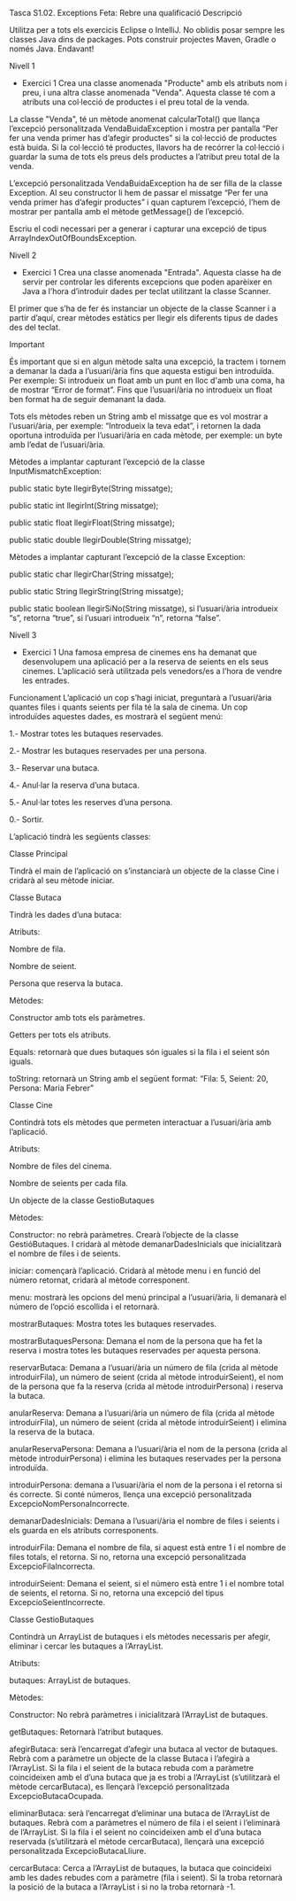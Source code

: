 Tasca S1.02. Exceptions
Feta: Rebre una qualificació
Descripció

Utilitza per a tots els exercicis Eclipse o IntelliJ.
No oblidis posar sempre les classes Java dins de packages.
Pots construir projectes Maven, Gradle o només Java.
Endavant!


Nivell 1
- Exercici 1
Crea una classe anomenada "Producte" amb els atributs nom i preu, i una altra classe anomenada "Venda". Aquesta classe té com a atributs una col·lecció de productes i el preu total de la venda.

La classe "Venda", té un mètode anomenat calcularTotal() que llança l’excepció personalitzada VendaBuidaException i mostra per pantalla “Per fer una venda primer has d’afegir productes” si la col·lecció de productes està buida. Si la col·lecció té productes, llavors ha de recórrer la col·lecció i guardar la suma de tots els preus dels productes a l’atribut preu total de la venda.

L’excepció personalitzada VendaBuidaException ha de ser filla de la classe Exception. Al seu constructor li hem de passar el missatge  “Per fer una venda primer has d’afegir productes” i quan capturem l’excepció, l’hem de mostrar per pantalla amb el mètode getMessage() de l’excepció.

Escriu el codi necessari per a generar i capturar una excepció de tipus ArrayIndexOutOfBoundsException.


Nivell 2
- Exercici 1
Crea una classe anomenada "Entrada". Aquesta classe ha de servir per controlar les diferents excepcions que poden aparèixer en Java a l’hora d’introduir dades per teclat utilitzant la classe Scanner.

El primer que s’ha de fer és instanciar un objecte de la classe Scanner i a partir d’aquí, crear mètodes estàtics per llegir els diferents tipus de dades des del teclat. 

 Important

És important que si en algun mètode salta una excepció, la tractem i tornem a demanar la dada a l’usuari/ària fins que aquesta estigui ben introduïda. Per exemple: Si introdueix un float amb un punt en lloc d'amb una coma, ha de mostrar “Error de format”. Fins que l’usuari/ària no introdueix un float ben format ha de seguir demanant la dada.

Tots els mètodes reben un String amb el missatge que es vol mostrar a l’usuari/ària, per exemple: “Introdueix la teva edat”, i retornen la dada oportuna introduïda per l’usuari/ària en cada mètode, per exemple: un byte amb l’edat de l’usuari/ària.

Mètodes a implantar capturant l’excepció de la classe InputMismatchException:

public static byte llegirByte(String missatge);

public static int llegirInt(String missatge);

public static float llegirFloat(String missatge);

public static double llegirDouble(String missatge);

Mètodes a implantar capturant l’excepció de la classe Exception:

public static char llegirChar(String missatge);

public static String llegirString(String missatge);

public static boolean llegirSiNo(String missatge), si l’usuari/ària introdueix “s”, retorna “true”, si l’usuari introdueix “n”, retorna “false”.

Nivell 3
- Exercici 1
Una famosa empresa de cinemes ens ha demanat que desenvolupem una aplicació per a la reserva de seients en els seus cinemes. L’aplicació serà utilitzada pels venedors/es a l’hora de vendre les entrades.

Funcionament
L’aplicació un cop s’hagi iniciat, preguntarà a l’usuari/ària quantes files i quants seients per fila té la sala de cinema. Un cop introduïdes aquestes dades, es mostrarà el següent menú:

1.- Mostrar totes les butaques reservades.

2.- Mostrar les butaques reservades per una persona.

3.- Reservar una butaca.

4.- Anul·lar la reserva d’una butaca.

5.- Anul·lar totes les reserves d’una persona.

0.- Sortir.


L’aplicació tindrà les següents classes:

Classe Principal

Tindrà el main de l’aplicació on s’instanciarà un objecte de la classe Cine i cridarà al seu mètode iniciar.


Classe Butaca

Tindrà les dades d’una butaca:

Atributs:

Nombre de fila.

Nombre de seient.

Persona que reserva la butaca.

Mètodes:

Constructor amb tots els paràmetres.

Getters per tots els atributs.

Equals: retornarà que dues butaques són iguales si la fila i el seient són iguals.

toString: retornarà un String amb el següent format: “Fila: 5, Seient: 20, Persona: Maria Febrer”


Classe Cine

Contindrà tots els mètodes que permeten interactuar a l’usuari/ària amb l’aplicació.

Atributs:

Nombre de files del cinema.

Nombre de seients per cada fila.

Un objecte de la classe GestioButaques

Mètodes:

Constructor: no rebrà paràmetres. Crearà l’objecte de la classe GestióButaques. I cridarà al mètode demanarDadesInicials que inicialitzarà el nombre de files i de seients.

iniciar: començarà l’aplicació. Cridarà al mètode menu i en funció del número retornat, cridarà al mètode corresponent.

menu: mostrarà les opcions del menú principal a l’usuari/ària, li demanarà el número de l’opció escollida i el retornarà.

mostrarButaques: Mostra totes les butaques reservades.

mostrarButaquesPersona: Demana el nom de la persona que ha fet la reserva i mostra totes les butaques reservades per aquesta persona.

reservarButaca: Demana a l’usuari/ària un número de fila (crida al mètode introduirFila), un número de seient (crida al mètode introduirSeient), el nom de la persona que fa la reserva (crida al mètode introduirPersona) i reserva la butaca.

anularReserva: Demana a l’usuari/ària un número de fila (crida al mètode introduirFila), un número de seient (crida al mètode introduirSeient) i elimina la reserva de la butaca.

anularReservaPersona: Demana a l’usuari/ària el nom de la persona (crida al mètode introduirPersona) i elimina les butaques reservades per la persona introduïda.

introduirPersona: demana a l’usuari/ària el nom de la persona i el retorna si és correcte. Si conté números, llença una excepció personalitzada ExcepcioNomPersonaIncorrecte.

demanarDadesInicials: Demana a l’usuari/ària el nombre de files i seients i els guarda en els atributs corresponents. 

introduirFila: Demana el nombre de fila, si aquest està entre 1 i el nombre de files totals, el retorna. Si no, retorna una excepció personalitzada ExcepcioFilaIncorrecta.

introduirSeient: Demana el seient, si el número està entre 1 i el nombre total de seients, el retorna. Si no, retorna una excepció del tipus ExcepcioSeientIncorrecte.


Classe GestioButaques

Contindrà un ArrayList de butaques i els mètodes necessaris per afegir, eliminar i cercar les butaques a l’ArrayList.

Atributs:

butaques: ArrayList de butaques.

Mètodes:

Constructor: No rebrà paràmetres i inicialitzarà l’ArrayList de butaques.

getButaques: Retornarà l’atribut butaques.

afegirButaca: serà l’encarregat d’afegir una butaca al vector de butaques. Rebrà com a paràmetre un objecte de la classe Butaca i l’afegirà a l’ArrayList. Si la fila i el seient de la butaca rebuda com a paràmetre coincideixen amb el d’una butaca que ja es trobi a l’ArrayList (s’utilitzarà el mètode cercarButaca), es llençarà l’excepció personalitzada ExcepcioButacaOcupada.

eliminarButaca: serà l’encarregat d’eliminar una butaca de l’ArrayList de butaques. Rebrà com a paràmetres el número de fila i el seient i l’eliminarà de l’ArrayList. Si la fila i el seient no coincideixen amb el d’una butaca reservada (s’utilitzarà el mètode cercarButaca), llençarà una excepció personalitzada ExcepcioButacaLliure.

cercarButaca: Cerca a l’ArrayList de butaques, la butaca que coincideixi amb les dades rebudes com a paràmetre (fila i seient). Si la troba retornarà la posició de la butaca a l’ArrayList i si no la troba retornarà -1.
